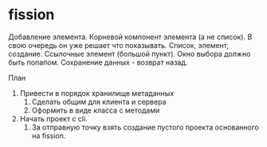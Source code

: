 # fission

Добавление элемента.
Корневой компонент элемента (а не список). В свою очередь он уже решает что показывать. Список, элемент, создание.
Ссылочные элемент (большой пункт). Окно выбора должно быть попапом.
Сохранение данных - возврат назад.

План
1. Привести в порядок хранилище метаданных
   1. Сделать общим для клиента и сервера
   2. Оформить в виде класса с методами
2. Начать проект с cli. 
   1. За отправную точку взять создание пустого проекта основанного на fission.
